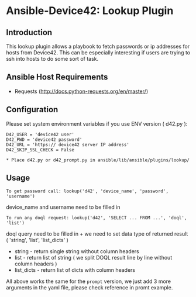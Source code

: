 # Ansible-Device42: Lookup Plugin

## Introduction

This lookup plugin allows a playbook to fetch passwords or ip addresses for hosts from Device42. This can be especially interesting if users are trying to ssh into hosts to do some sort of task.

## Ansible Host Requirements
* Requests (http://docs.python-requests.org/en/master/)

## Configuration

Please set system environment variables if you use ENV version ( d42.py ):
```
D42_USER = 'device42 user'
D42_PWD = 'device42 password'
D42_URL = 'https:// device42 server IP address'
D42_SKIP_SSL_CHECK = False
```

```
* Place d42.py or d42_prompt.py in ansible/lib/ansible/plugins/lookup/
```

## Usage

```
To get password call: lookup('d42', 'device_name', 'password', 'username')
```
device_name and username need to be filled in
```
To run any doql request: lookup('d42', 'SELECT ... FROM ...', 'doql', 'list')
```
doql query need to be filled in + we need to set data type of returned result ( 'string', 'list', 'list_dicts' )
* string - return single string without column headers
* list - return list of string ( we split DOQL result line by line without column headers )
* list_dicts - return list of dicts with column headers

All above works the same for the `prompt` version, we just add 3 more arguments in the yaml file, please check reference in promt example.